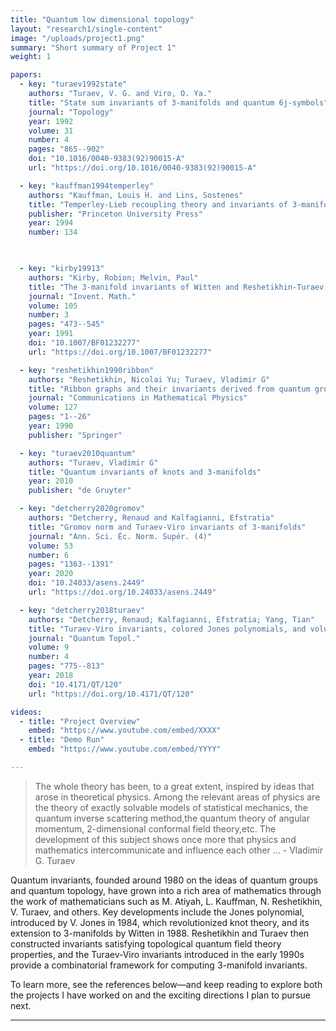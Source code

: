 ```yaml
---
title: "Quantum low dimensional topology"
layout: "research1/single-content"
image: "/uploads/project1.png"
summary: "Short summary of Project 1"
weight: 1

papers:
  - key: "turaev1992state"
    authors: "Turaev, V. G. and Viro, O. Ya."
    title: "State sum invariants of 3-manifolds and quantum 6j-symbols"
    journal: "Topology"
    year: 1992
    volume: 31
    number: 4
    pages: "865--902"
    doi: "10.1016/0040-9383(92)90015-A"
    url: "https://doi.org/10.1016/0040-9383(92)90015-A"

  - key: "kauffman1994temperley"
    authors: "Kauffman, Louis H. and Lins, Sostenes"
    title: "Temperley-Lieb recoupling theory and invariants of 3-manifolds"
    publisher: "Princeton University Press"
    year: 1994
    number: 134

  

  - key: "kirby19913"
    authors: "Kirby, Robion; Melvin, Paul"
    title: "The 3-manifold invariants of Witten and Reshetikhin-Turaev for sl(2,C)"
    journal: "Invent. Math."
    volume: 105
    number: 3
    pages: "473--545"
    year: 1991
    doi: "10.1007/BF01232277"
    url: "https://doi.org/10.1007/BF01232277"

  - key: "reshetikhin1990ribbon"
    authors: "Reshetikhin, Nicolai Yu; Turaev, Vladimir G"
    title: "Ribbon graphs and their invariants derived from quantum groups"
    journal: "Communications in Mathematical Physics"
    volume: 127
    pages: "1--26"
    year: 1990
    publisher: "Springer"

  - key: "turaev2010quantum"
    authors: "Turaev, Vladimir G"
    title: "Quantum invariants of knots and 3-manifolds"
    year: 2010
    publisher: "de Gruyter"

  - key: "detcherry2020gromov"
    authors: "Detcherry, Renaud and Kalfagianni, Efstratia"
    title: "Gromov norm and Turaev-Viro invariants of 3-manifolds"
    journal: "Ann. Sci. Éc. Norm. Supér. (4)"
    volume: 53
    number: 6
    pages: "1363--1391"
    year: 2020
    doi: "10.24033/asens.2449"
    url: "https://doi.org/10.24033/asens.2449"

  - key: "detcherry2018turaev"
    authors: "Detcherry, Renaud; Kalfagianni, Efstratia; Yang, Tian"
    title: "Turaev-Viro invariants, colored Jones polynomials, and volume"
    journal: "Quantum Topol."
    volume: 9
    number: 4
    pages: "775--813"
    year: 2018
    doi: "10.4171/QT/120"
    url: "https://doi.org/10.4171/QT/120"

videos:
  - title: "Project Overview"
    embed: "https://www.youtube.com/embed/XXXX"
  - title: "Demo Run"
    embed: "https://www.youtube.com/embed/YYYY"

---
```

> The whole theory has been, to a great extent, inspired by ideas that arose in theoretical physics. Among the relevant areas of physics are the theory of exactly solvable models of statistical mechanics, the quantum inverse scattering method,the quantum theory of angular momentum, 2-dimensional conformal field theory,etc. The development of this subject shows once more that physics and mathematics intercommunicate and influence each other ... - Vladimir G. Turaev

Quantum invariants, founded around 1980 on the ideas of quantum groups and quantum topology, have grown into a rich area of mathematics through the work of mathematicians such as M. Atiyah, L. Kauffman, N. Reshetikhin, V. Turaev, and others. Key developments include the Jones polynomial, introduced by V. Jones in 1984, which revolutionized knot theory, and its extension to 3-manifolds by Witten in 1988. Reshetikhin and Turaev then constructed invariants satisfying topological quantum field theory properties, and the Turaev-Viro invariants introduced in the early 1990s provide a combinatorial framework for computing 3-manifold invariants.

To learn more, see the references below—and keep reading to explore both the projects I have worked on and the exciting directions I plan to pursue next.

---

